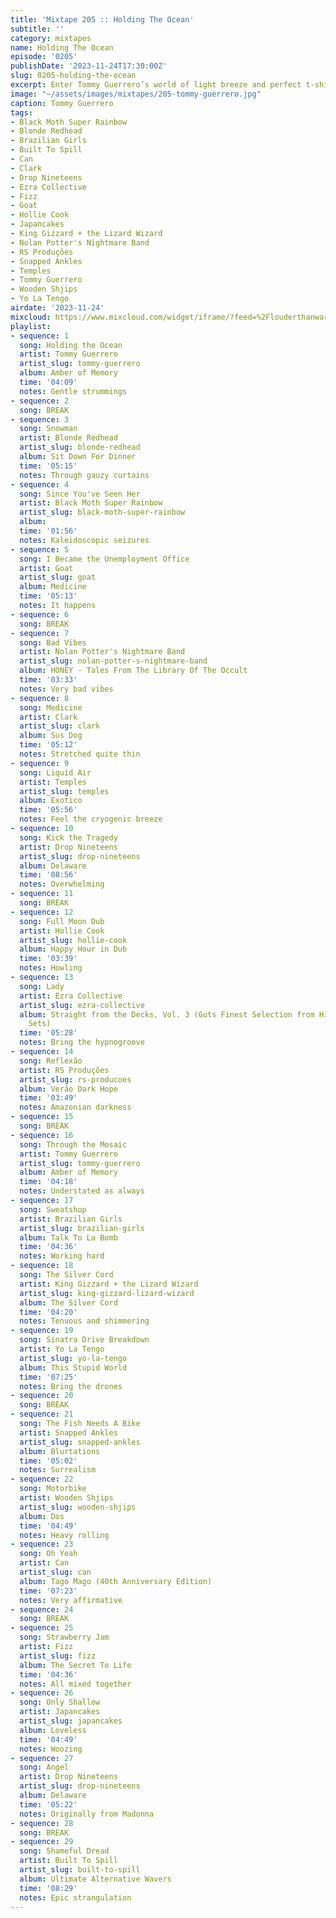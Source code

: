 ```yaml
---
title: 'Mixtape 205 :: Holding The Ocean'
subtitle: ''
category: mixtapes
name: Holding The Ocean
episode: '0205'
publishDate: '2023-11-24T17:30:00Z'
slug: 0205-holding-the-ocean
excerpt: Enter Tommy Guerrero’s world of light breeze and perfect t-shirt weather.
image: "~/assets/images/mixtapes/205-tommy-guerrero.jpg"
caption: Tommy Guerrero
tags:
- Black Moth Super Rainbow
- Blonde Redhead
- Brazilian Girls
- Built To Spill
- Can
- Clark
- Drop Nineteens
- Ezra Collective
- Fizz
- Goat
- Hollie Cook
- Japancakes
- King Gizzard + the Lizard Wizard
- Nolan Potter's Nightmare Band
- RS Produções
- Snapped Ankles
- Temples
- Tommy Guerrero
- Wooden Shjips
- Yo La Tengo
airdate: '2023-11-24'
mixcloud: https://www.mixcloud.com/widget/iframe/?feed=%2Flouderthanwar%2Fthe-final-hour-205-holding-the-ocean-2023-11-24%2F&hide_artwork=1&hide_cover=1
playlist:
- sequence: 1
  song: Holding the Ocean
  artist: Tommy Guerrero
  artist_slug: tommy-guerrero
  album: Amber of Memory
  time: '04:09'
  notes: Gentle strummings
- sequence: 2
  song: BREAK
- sequence: 3
  song: Snowman
  artist: Blonde Redhead
  artist_slug: blonde-redhead
  album: Sit Down For Dinner
  time: '05:15'
  notes: Through gauzy curtains
- sequence: 4
  song: Since You've Seen Her
  artist: Black Moth Super Rainbow
  artist_slug: black-moth-super-rainbow
  album:
  time: '01:56'
  notes: Kaleidoscopic seizures
- sequence: 5
  song: I Became the Unemployment Office
  artist: Goat
  artist_slug: goat
  album: Medicine
  time: '05:13'
  notes: It happens
- sequence: 6
  song: BREAK
- sequence: 7
  song: Bad Vibes
  artist: Nolan Potter's Nightmare Band
  artist_slug: nolan-potter-s-nightmare-band
  album: HONEY - Tales From The Library Of The Occult
  time: '03:33'
  notes: Very bad vibes
- sequence: 8
  song: Medicine
  artist: Clark
  artist_slug: clark
  album: Sus Dog
  time: '05:12'
  notes: Stretched quite thin
- sequence: 9
  song: Liquid Air
  artist: Temples
  artist_slug: temples
  album: Exotico
  time: '05:56'
  notes: Feel the cryogenic breeze
- sequence: 10
  song: Kick the Tragedy
  artist: Drop Nineteens
  artist_slug: drop-nineteens
  album: Delaware
  time: '08:56'
  notes: Overwhelming
- sequence: 11
  song: BREAK
- sequence: 12
  song: Full Moon Dub
  artist: Hollie Cook
  artist_slug: hollie-cook
  album: Happy Hour in Dub
  time: '03:39'
  notes: Howling
- sequence: 13
  song: Lady
  artist: Ezra Collective
  artist_slug: ezra-collective
  album: Straight from the Decks, Vol. 3 (Guts Finest Selection from His Famous DJ
    Sets)
  time: '05:28'
  notes: Bring the hypnogroove
- sequence: 14
  song: Reflexão
  artist: RS Produções
  artist_slug: rs-producoes
  album: Verão Dark Hope
  time: '03:49'
  notes: Amazonian darkness
- sequence: 15
  song: BREAK
- sequence: 16
  song: Through the Mosaic
  artist: Tommy Guerrero
  artist_slug: tommy-guerrero
  album: Amber of Memory
  time: '04:18'
  notes: Understated as always
- sequence: 17
  song: Sweatshop
  artist: Brazilian Girls
  artist_slug: brazilian-girls
  album: Talk To La Bomb
  time: '04:36'
  notes: Working hard
- sequence: 18
  song: The Silver Cord
  artist: King Gizzard + the Lizard Wizard
  artist_slug: king-gizzard-lizard-wizard
  album: The Silver Cord
  time: '04:20'
  notes: Tenuous and shimmering
- sequence: 19
  song: Sinatra Drive Breakdown
  artist: Yo La Tengo
  artist_slug: yo-la-tengo
  album: This Stupid World
  time: '07:25'
  notes: Bring the drones
- sequence: 20
  song: BREAK
- sequence: 21
  song: The Fish Needs A Bike
  artist: Snapped Ankles
  artist_slug: snapped-ankles
  album: Blurtations
  time: '05:02'
  notes: Surrealism
- sequence: 22
  song: Motorbike
  artist: Wooden Shjips
  artist_slug: wooden-shjips
  album: Dos
  time: '04:49'
  notes: Heavy rolling
- sequence: 23
  song: Oh Yeah
  artist: Can
  artist_slug: can
  album: Tago Mago (40th Anniversary Edition)
  time: '07:23'
  notes: Very affirmative
- sequence: 24
  song: BREAK
- sequence: 25
  song: Strawberry Jam
  artist: Fizz
  artist_slug: fizz
  album: The Secret To Life
  time: '04:36'
  notes: All mixed together
- sequence: 26
  song: Only Shallow
  artist: Japancakes
  artist_slug: japancakes
  album: Loveless
  time: '04:49'
  notes: Woozing
- sequence: 27
  song: Angel
  artist: Drop Nineteens
  artist_slug: drop-nineteens
  album: Delaware
  time: '05:22'
  notes: Originally from Madonna
- sequence: 28
  song: BREAK
- sequence: 29
  song: Shameful Dread
  artist: Built To Spill
  artist_slug: built-to-spill
  album: Ultimate Alternative Wavers
  time: '08:29'
  notes: Epic strangulation
---
```


